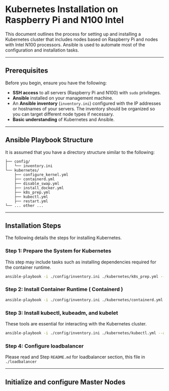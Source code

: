 # Kubernetes Installation on Raspberry Pi and N100 Intel

This document outlines the process for setting up and installing a Kubernetes cluster that includes nodes based on Raspberry Pi and nodes with Intel N100 processors. Ansible is used to automate most of the configuration and installation tasks.

---
## Prerequisites

Before you begin, ensure you have the following:

* **SSH access** to all servers (Raspberry Pi and N100) with `sudo` privileges.
* **Ansible** installed on your management machine.
* An **Ansible inventory** (`inventory.ini`) configured with the IP addresses or hostnames of your servers. The inventory should be organized so you can target different node types if necessary.
* **Basic understanding** of Kubernetes and Ansible.

---
## Ansible Playbook Structure

It is assumed that you have a directory structure similar to the following:

    ├── config/
    │   └── inventory.ini
    └── kubernetes/
        ├── configure_kernel.yml
        ├── containerd.yml
        ├── disable_swap.yml
        ├── install_docker.yml
        ├── k8s_prep.yml
        ├── kubectl.yml
        ├── restart.yml
    └── ... other ...

----
## Installation Steps

The following details the steps for installing Kubernetes.

### Step 1: Prepare the System for Kubernetes

This step may include tasks such as installing dependencies required for the container runtime.

```bash
ansible-playbook -i ./config/inventory.ini ./kubernetes/k8s_prep.yml --ask-become-pass
```

### Step 2: Install Container Runtime ( Containerd )

```bash
ansible-playbook -i ./config/inventory.ini ./kubernetes/containerd.yml --ask-become-pass
```

### Step 3: Install kubectl, kubeadm, and kubelet

These tools are essential for interacting with the Kubernetes cluster.

```bash
ansible-playbook -i ./config/inventory.ini ./kubernetes/kubectl.yml --ask-become-pass
```

### Step 4: Configure loadbalancer 

Please read and Step `README.md` for loadbalancer section, this file in `./loadbalancer`

---
## Initialize and configure Master Nodes
